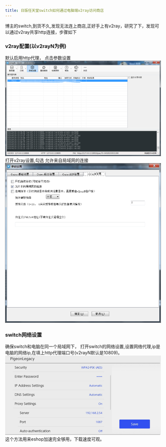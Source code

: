 ```yaml
---
title: 日版任天堂switch如何通过电脑端v2ray访问商店
---
```

博主的switch,到货不久,发现无法连上商店,正好手上有v2ray，研究了下，发现可以通过v2ray共享http连接，步骤如下

### v2ray配置(以v2rayN为例)
默认启用http代理，
点击参数设置![Image text](1.png)
打开v2ray设置,勾选 <span color=#0099ff>允许来自局域网的连接</span>![Image text](2.png)
### switch网络设置
确保switch和电脑在同一个局域网下，
打开switch的网络设置,设置网络代理,ip是电脑的网络ip,在填上http代理端口号(v2rayN默认是10809)。
![Image text](3.png)
这个方法用来eshop加速完全够用，下载速度可观。